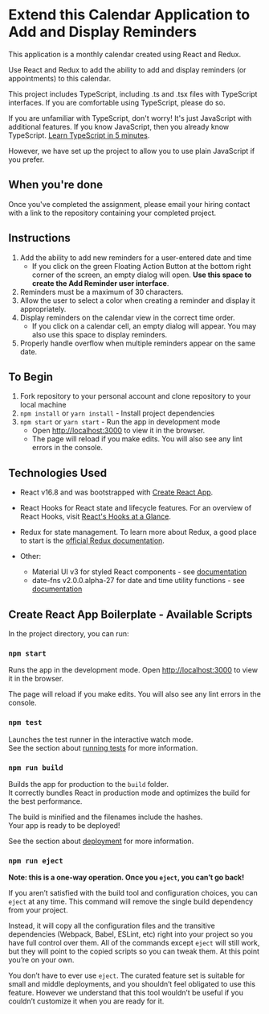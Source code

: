 # Extend this Calendar Application to Add and Display Reminders

This application is a monthly calendar created using React and Redux.

Use React and Redux to add the ability to add and display reminders (or appointments) to this calendar.

This project includes TypeScript, including .ts and .tsx files with TypeScript interfaces. If you are comfortable using TypeScript, please do so.

If you are unfamiliar with TypeScript, don't worry! It's just JavaScript with additional features. If you know JavaScript, then you already know TypeScript. [Learn TypeScript in 5 minutes](https://www.typescriptlang.org/docs/handbook/typescript-in-5-minutes.html).

However, we have set up the project to allow you to use plain JavaScript if you prefer.

## When you're done

Once you've completed the assignment, please email your hiring contact with a link to the repository containing your completed project.

## Instructions

1. Add the ability to add new reminders for a user-entered date and time
   - If you click on the green Floating Action Button at the bottom right corner of the screen, an empty dialog will open. **Use this space to create the Add Reminder user interface**.
2. Reminders must be a maximum of 30 characters.
3. Allow the user to select a color when creating a reminder and display it appropriately.
4. Display reminders on the calendar view in the correct time order.
   - If you click on a calendar cell, an empty dialog will appear. You may also use this space to display reminders.
5. Properly handle overflow when multiple reminders appear on the same date.

## To Begin

1. Fork repository to your personal account and clone repository to your local machine
2. `npm install` or `yarn install` - Install project dependencies
3. `npm start` or `yarn start` - Run the app in development mode
   - Open [http://localhost:3000](http://localhost:3000) to view it in the browser.
   - The page will reload if you make edits. You will also see any lint errors in the console.

## Technologies Used

- React v16.8 and was bootstrapped with [Create React App](https://github.com/facebook/create-react-app).

- React Hooks for React state and lifecycle features. For an overview of React Hooks, visit [React's Hooks at a Glance](https://reactjs.org/docs/hooks-overview.html).

- Redux for state management. To learn more about Redux, a good place to start is the [official Redux documentation](https://redux.js.org/introduction/getting-started#learn-redux).

- Other:
  - Material UI v3 for styled React components - see [documentation](https://v3.material-ui.com/)
  - date-fns v2.0.0.alpha-27 for date and time utility functions - see [documentation](https://date-fns.org/v2.0.0-alpha.27/docs/Getting-Started)

## Create React App Boilerplate - Available Scripts

In the project directory, you can run:

### `npm start`

Runs the app in the development mode.
Open [http://localhost:3000](http://localhost:3000) to view it in the browser.

The page will reload if you make edits.
You will also see any lint errors in the console.

### `npm test`

Launches the test runner in the interactive watch mode.<br>
See the section about [running tests](https://facebook.github.io/create-react-app/docs/running-tests) for more information.

### `npm run build`

Builds the app for production to the `build` folder.<br>
It correctly bundles React in production mode and optimizes the build for the best performance.

The build is minified and the filenames include the hashes.<br>
Your app is ready to be deployed!

See the section about [deployment](https://facebook.github.io/create-react-app/docs/deployment) for more information.

### `npm run eject`

**Note: this is a one-way operation. Once you `eject`, you can’t go back!**

If you aren’t satisfied with the build tool and configuration choices, you can `eject` at any time. This command will remove the single build dependency from your project.

Instead, it will copy all the configuration files and the transitive dependencies (Webpack, Babel, ESLint, etc) right into your project so you have full control over them. All of the commands except `eject` will still work, but they will point to the copied scripts so you can tweak them. At this point you’re on your own.

You don’t have to ever use `eject`. The curated feature set is suitable for small and middle deployments, and you shouldn’t feel obligated to use this feature. However we understand that this tool wouldn’t be useful if you couldn’t customize it when you are ready for it.
